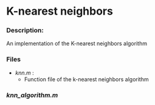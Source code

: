 # K-nearest neighbors

### Description:
An implementation of the K-nearest neighbors algorithm

### Files
- *knn.m* :
    + Function file of the k-nearest neighbors algorithm

### *knn_algorithm.m*
